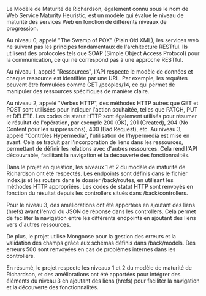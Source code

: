 Le Modèle de Maturité de Richardson, également connu sous le nom de Web Service Maturity Heuristic, est un modèle qui évalue le niveau de maturité des services Web en fonction de différents niveaux de progression.

Au niveau 0, appelé "The Swamp of POX" (Plain Old XML), les services web ne suivent pas les principes fondamentaux de l'architecture RESTful. Ils utilisent des protocoles tels que SOAP (Simple Object Access Protocol) pour la communication, ce qui ne correspond pas à une approche RESTful.

Au niveau 1, appelé "Ressources", l'API respecte le modèle de données et chaque ressource est identifiée par une URL. Par exemple, les requêtes peuvent être formulées comme GET /peoples/14, ce qui permet de manipuler des ressources spécifiques de manière claire.

Au niveau 2, appelé "Verbes HTTP", des méthodes HTTP autres que GET et POST sont utilisées pour indiquer l'action souhaitée, telles que PATCH, PUT et DELETE. Les codes de statut HTTP sont également utilisés pour résumer le résultat de l'opération, par exemple 200 (OK), 201 (Created), 204 (No Content pour les suppressions), 400 (Bad Request), etc.
Au niveau 3, appelé "Contrôles Hypermedia", l'utilisation de l'hypermedia est mise en avant. Cela se traduit par l'incorporation de liens dans les ressources, permettant de définir les relations avec d'autres ressources. Cela rend l'API découvrable, facilitant la navigation et la découverte des fonctionnalités.

Dans le projet en question, les niveaux 1 et 2 du modèle de maturité de Richardson ont été respectés. Les endpoints sont définis dans le fichier index.js et les routers dans le dossier /back/routes, en utilisant les méthodes HTTP appropriées. Les codes de statut HTTP sont renvoyés en fonction du résultat depuis les controllers situés dans /back/controllers.

Pour le niveau 3, des améliorations ont été apportées en ajoutant des liens (hrefs) avant l'envoi du JSON de réponse dans les controllers. Cela permet de faciliter la navigation entre les différents endpoints en ajoutant des liens vers d'autres ressources.

De plus, le projet utilise Mongoose pour la gestion des erreurs et la validation des champs grâce aux schémas définis dans /back/models. Des erreurs 500 sont renvoyées en cas de problèmes internes dans les controllers.

En résumé, le projet respecte les niveaux 1 et 2 du modèle de maturité de Richardson, et des améliorations ont été apportées pour intégrer des éléments du niveau 3 en ajoutant des liens (hrefs) pour faciliter la navigation et la découverte des fonctionnalités.